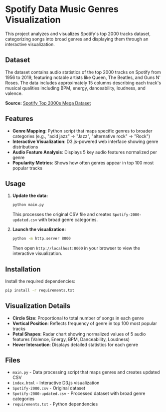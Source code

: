 # Spotify Data Music Genres Visualization

This project analyzes and visualizes Spotify's top 2000 tracks dataset, categorizing songs into broad genres and displaying them through an interactive visualization.

## Dataset

The dataset contains audio statistics of the top 2000 tracks on Spotify from 1956 to 2019, featuring notable artists like Queen, The Beatles, and Guns N' Roses. The data includes approximately 15 columns describing each track's musical qualities including BPM, energy, danceability, loudness, and valence.

**Source:** [Spotify Top 2000s Mega Dataset](https://www.kaggle.com/datasets/iamsumat/spotify-top-2000s-mega-dataset)

## Features

- **Genre Mapping**: Python script that maps specific genres to broader categories (e.g., "acid jazz" → "Jazz", "alternative rock" → "Rock")
- **Interactive Visualization**: D3.js-powered web interface showing genre distributions
- **Audio Feature Analysis**: Displays 5 key audio features normalized per genre
- **Popularity Metrics**: Shows how often genres appear in top 100 most popular tracks

## Usage

1. **Update the data:**
   ```bash
   python main.py
   ```
   This processes the original CSV file and creates `Spotify-2000-updated.csv` with broad genre categories.

2. **Launch the visualization:**
   ```bash
   python -m http.server 8000
   ```
   Then open `http://localhost:8000` in your browser to view the interactive visualization.

## Installation

Install the required dependencies:
```bash
pip install -r requirements.txt
```

## Visualization Details

- **Circle Size**: Proportional to total number of songs in each genre
- **Vertical Position**: Reflects frequency of genre in top 100 most popular tracks  
- **Petal Shapes**: Radar chart showing normalized values of 5 audio features (Valence, Energy, BPM, Danceability, Loudness)
- **Hover Interaction**: Displays detailed statistics for each genre

## Files

- `main.py` - Data processing script that maps genres and creates updated CSV
- `index.html` - Interactive D3.js visualization
- `Spotify-2000.csv` - Original dataset
- `Spotify-2000-updated.csv` - Processed dataset with broad genre categories
- `requirements.txt` - Python dependencies